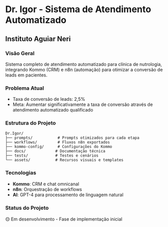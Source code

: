 # Dr. Igor - Sistema de Atendimento Automatizado
## Instituto Aguiar Neri

### Visão Geral
Sistema completo de atendimento automatizado para clínica de nutrologia, integrando Kommo (CRM) e n8n (automação) para otimizar a conversão de leads em pacientes.

### Problema Atual
- Taxa de conversão de leads: 2,5%
- Meta: Aumentar significativamente a taxa de conversão através de atendimento automatizado qualificado

### Estrutura do Projeto
```
Dr.Igor/
├── prompts/           # Prompts otimizados para cada etapa
├── workflows/         # Fluxos n8n exportados
├── kommo-config/      # Configurações do Kommo
├── docs/             # Documentação técnica
├── tests/            # Testes e cenários
└── assets/           # Recursos visuais e templates
```

### Tecnologias
- **Kommo**: CRM e chat omnicanal
- **n8n**: Orquestração de workflows
- **AI**: GPT-4 para processamento de linguagem natural

### Status do Projeto
🟡 Em desenvolvimento - Fase de implementação inicial